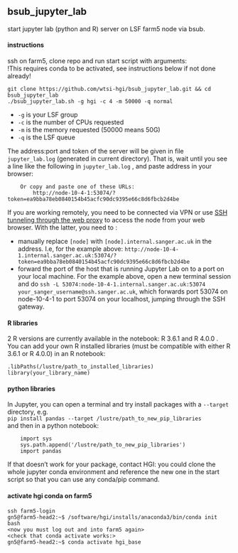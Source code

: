 ## bsub_jupyter_lab
start jupyter lab (python and R) server on LSF farm5 node via bsub.

#### instructions
ssh on farm5, clone repo and run start script with arguments:  
!This requires conda to be activated, see instructions below if not done already!
```
git clone https://github.com/wtsi-hgi/bsub_jupyter_lab.git && cd bsub_jupyter_lab
./bsub_jupyter_lab.sh -g hgi -c 4 -m 50000 -q normal
```

* `-g` is your LSF group
* `-c` is the number of CPUs requested
* `-m` is the memory requested (50000 means 50G)
* `-q` is the LSF queue

The address:port and token of the server will be given in file `jupyter_lab.log` (generated in current directory).
That is, wait until you see a line like the following in `jupyter_lab.log` , and paste address in your browser:
```
    Or copy and paste one of these URLs:
        http://node-10-4-1:53074/?token=ea9bba78eb0840154b45acfc90dc9395e66c8d6fbcb2d4be
```

If you are working remotely, you need to be connected via VPN or use [SSH tunneling through the web proxy](https://ssg-confluence.internal.sanger.ac.uk/display/FARM/All+things+SSH#AllthingsSSH-TunnelingthroughtheSSHgateway) to access the node from your web browser. With the latter, you need to :  
 - manually replace `[node]` with `[node].internal.sanger.ac.uk` in the address. I.e, for the example above: `http://node-10-4-1.internal.sanger.ac.uk:53074/?token=ea9bba78eb0840154b45acfc90dc9395e66c8d6fbcb2d4be`   
 - forward the port of the host that is running Jupyter Lab on to a port on your local machine. For the example above, open a new terminal session and do `ssh -L 53074:node-10-4-1.internal.sanger.ac.uk:53074 your_sanger_username@ssh.sanger.ac.uk`, which forwards port 53074 on node-10-4-1 to port 53074 on your localhost, jumping through the SSH gateway.

#### R libraries
2 R versions are currently available in the notebook: R 3.6.1 and R 4.0.0 .  
You can add your own R installed libraries (must be compatible with either R 3.6.1 or R 4.0.0) in an R notebook:
```
.libPaths(/lustre/path_to_installed_libraries)
library(your_library_name)
```

#### python libraries
In Jupyter, you can open a terminal and try install packages with a `--target` directory,  e.g.    
    `pip install pandas --target /lustre/path_to_new_pip_libraries`  
and then in a python notebook:
```
    import sys
    sys.path.append('/lustre/path_to_new_pip_libraries')
    import pandas
```

If that doesn’t work for your package, contact HGI: you could clone the whole jupyter conda environment and reference the new one in the start script so that you can use any conda/pip command.
 

#### activate hgi conda on farm5
```
ssh farm5-login
gn5@farm5-head2:~$ /software/hgi/installs/anaconda3/bin/conda init bash
<now you must log out and into farm5 again>
<check that conda activate works:>
gn5@farm5-head2:~$ conda activate hgi_base
```
